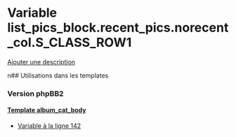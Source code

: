 # Variable list_pics_block.recent_pics.norecent_col.S_CLASS_ROW1
[Ajouter une description](https://fa-tvars.appspot.com/list_pics_block.recent_pics.norecent_col.S_CLASS_ROW1)

n## Utilisations dans les templates

### Version phpBB2

#### [Template album_cat_body](subsilver/album_cat_body.md)
* [Variable à la ligne 142](../subsilver/album_cat_body.tpl#L142)